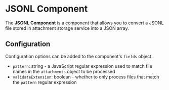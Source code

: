 # JSONL Component

The **JSONL Component** is a component that allows you to convert a JSONL file stored in attachment storage service into a JSON array.

## Configuration
Configuration options can be added to the component's `fields` object.

- `pattern`: string - a JavaScript regular expression used to match file names in the `attachments` object to be processed
- `validateExtension`: boolean - whether to only process files that match the `pattern` regular expression
